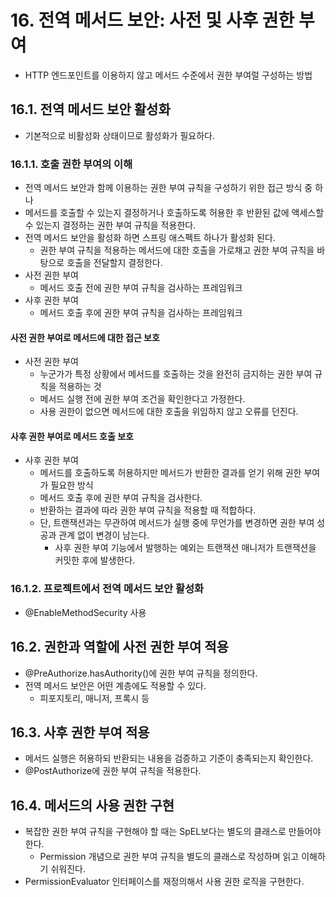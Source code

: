 # 16. 전역 메서드 보안: 사전 및 사후 권한 부여

- HTTP 엔드포인트를 이용하지 않고 메서드 수준에서 권한 부여럴 구성하는 방법

## 16.1. 전역 메서드 보안 활성화

- 기본적으로 비활성화 상태이므로 활성화가 필요하다.

### 16.1.1. 호출 권한 부여의 이해

- 전역 메서드 보안과 함께 이용하는 권한 부여 규칙을 구성하기 위한 접근 방식 중 하나
- 메서드를 호출할 수 있는지 결정하거나 호출하도록 허용한 후 반환된 값에 액세스할 수 있는지 결정하는 권한 부여 규칙을 적용한다.
- 전역 메서드 보안을 활성화 하면 스프링 애스펙트 하나가 활성화 된다.
    - 권한 부여 규칙을 적용하는 메서드에 대한 호출을 가로채고 권한 부여 규칙을 바탕으로 호출을 전달할지 결정한다.
- 사전 권한 부여
    - 메서드 호출 전에 권한 부여 규칙을 검사하는 프레임워크
- 사후 권한 부여
    - 메서드 호출 후에 권한 부여 규칙을 검사하는 프레임워크

#### 사전 권한 부여로 메서드에 대한 접근 보호

- 사전 권한 부여
    - 누군가가 특정 상황에서 메서드를 호출하는 것을 완전히 금지하는 권한 부여 규칙을 적용하는 것
    - 메서드 실행 전에 권한 부여 조건을 확인한다고 가정한다.
    - 사용 권한이 없으면 메서드에 대한 호출을 위임하지 않고 오류를 던진다.

#### 사후 권한 부여로 메서드 호출 보호

- 사후 권한 부여
    - 메서드를 호출하도록 허용하지만 메서드가 반환한 결과를 얻기 위해 권한 부여가 필요한 방식
    - 메서드 호출 후에 권한 부여 규칙을 검사한다.
    - 반환하는 결과에 따라 권한 부여 규칙을 적용할 때 적합하다.
    - 단, 트랜잭션과는 무관하여 메서드가 실행 중에 무언가를 변경하면 권한 부여 성공과 관계 없이 변경이 남는다.
        - 사후 권한 부여 기능에서 발행하는 예외는 트랜잭션 매니저가 트랜잭션을 커밋한 후에 발생한다.

### 16.1.2. 프로젝트에서 전역 메서드 보안 활성화

- @EnableMethodSecurity 사용

## 16.2. 권한과 역할에 사전 권한 부여 적용

- @PreAuthorize.hasAuthority()에 권한 부여 규칙을 정의한다.
- 전역 메서드 보안은 어떤 계층에도 적용할 수 있다.
    - 피포지토리, 매니저, 프록시 등

## 16.3. 사후 권한 부여 적용

- 메서드 실행은 허용하되 반환되는 내용을 검증하고 기준이 충족되는지 확인한다.
- @PostAuthorize에 권한 부여 규칙을 적용한다.

## 16.4. 메서드의 사용 권한 구현

- 복잡한 권한 부여 규칙을 구현해야 할 때는 SpEL보다는 별도의 클래스로 만들어야 한다.
    - Permission 개념으로 권한 부여 규칙을 별도의 클래스로 작성하며 읽고 이해하기 쉬워진다.
- PermissionEvaluator 인터페이스를 재정의해서 사용 권한 로직을 구현한다.